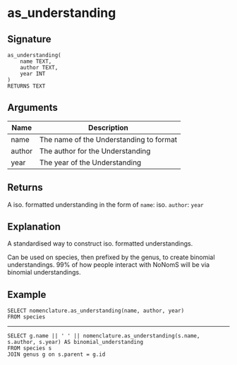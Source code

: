# as_understanding

## Signature
    as_understanding(
        name TEXT,
        author TEXT,
        year INT
    )
    RETURNS TEXT

## Arguments

| Name   | Description                             |
| ------ | --------------------------------------- |
| name   | The name of the Understanding to format |
| author | The author for the Understanding        |
| year   | The year of the Understanding           |

## Returns
A iso. formatted understanding in the form of `name`: iso. `author`: `year`

## Explanation
A standardised way to construct iso. formatted understandings.

Can be used on species, then prefixed by the genus, to create binomial understandings. 99% of how people interact with NoNomS will be via binomial understandings.

## Example
    SELECT nomenclature.as_understanding(name, author, year)
    FROM species

---
    SELECT g.name || ' ' || nomenclature.as_understanding(s.name, s.author, s.year) AS binomial_understanding
    FROM species s
    JOIN genus g on s.parent = g.id